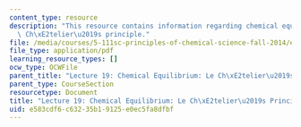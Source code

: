 ```yaml
---
content_type: resource
description: "This resource contains information regarding chemical equilibrium: Le\
  \ Ch\xE2telier\u2019s principle."
file: /media/courses/5-111sc-principles-of-chemical-science-fall-2014/e583cdf6c63235b19125e0ec5fa8dfbf_MIT5_111F14_Lec19.pdf
file_type: application/pdf
learning_resource_types: []
ocw_type: OCWFile
parent_title: "Lecture 19: Chemical Equilibrium: Le Ch\xE2telier\u2019s Principle"
parent_type: CourseSection
resourcetype: Document
title: "Lecture 19: Chemical Equilibrium: Le Ch\xE2telier\u2019s Principle"
uid: e583cdf6-c632-35b1-9125-e0ec5fa8dfbf
---
```

